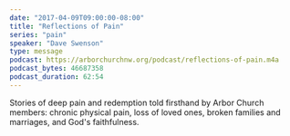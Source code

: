 ```yaml
---
date: "2017-04-09T09:00:00-08:00"
title: "Reflections of Pain"
series: "pain"
speaker: "Dave Swenson"
type: message
podcast: https://arborchurchnw.org/podcast/reflections-of-pain.m4a
podcast_bytes: 46687358 
podcast_duration: 62:54
---
```


Stories of deep pain and redemption told firsthand by Arbor Church members: chronic physical pain, loss of loved ones, broken families and marriages, and God's faithfulness. 

